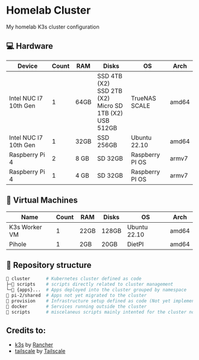 # Homelab Cluster

My homelab K3s cluster configuration

## 💻 Hardware

| Device               | Count | RAM    | Disks                                                   | OS             | Arch  |
|----------------------|-------|--------|---------------------------------------------------------|----------------|-------|
| Intel NUC I7 10th Gen| 1     | 64GB   | SSD 4TB (X2) <br> SSD 2TB (X2) <br> Micro SD 1TB (X2) <br> USB 512GB | TrueNAS SCALE  | amd64 |
| Intel NUC I7 10th Gen      | 1     | 32GB | SSD 256GB                                                 | Ubuntu 22.10        | amd64 |
| Raspberry Pi 4       | 2     | 8 GB   | SD 32GB                                                 | Raspberry PI OS         | armv7 |
| Raspberry Pi 4       | 1     | 4 GB   | SD 32GB                                                 | Raspberry PI OS         | armv7 |

## 💾 Virtual Machines

| Name           | Count | RAM  | Disks | OS          | Arch  |
|----------------|-------|------|-------|-------------|-------|
| K3s Worker VM  | 1     | 22GB | 128GB | Ubuntu 22.10| amd64 |
| Pihole         | 1     | 2GB  | 20GB  | DietPI      | amd64 |

## 📁 Repository structure

```sh
📁 cluster      # Kubernetes cluster defined as code
├─📁 scripts    # scripts directly related to cluster management
└─📁 {apps}...  # Apps deployed into the cluster grouped by namespace
📁 pi-2/shared  # Apps not yet migrated to the cluster
📁 provision    # Infrastructure setup defined as code (Not yet implemented)
📁 docker       # Services running outside the cluster
📁 scripts      # miscelaneus scripts mainly intented for the cluster nodes
```

## Credits to:

- [k3s](https://k3s.io) by [Rancher](https://rancher.com/)
- [tailscale](https://github.com/tailscale/tailscale) by [Tailscale](https://tailscale.com/)
